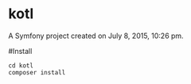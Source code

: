 kotl
====

A Symfony project created on July 8, 2015, 10:26 pm.

#Install

```git@github.com:dmrrlc/kotl15.git
cd kotl
composer install
```
